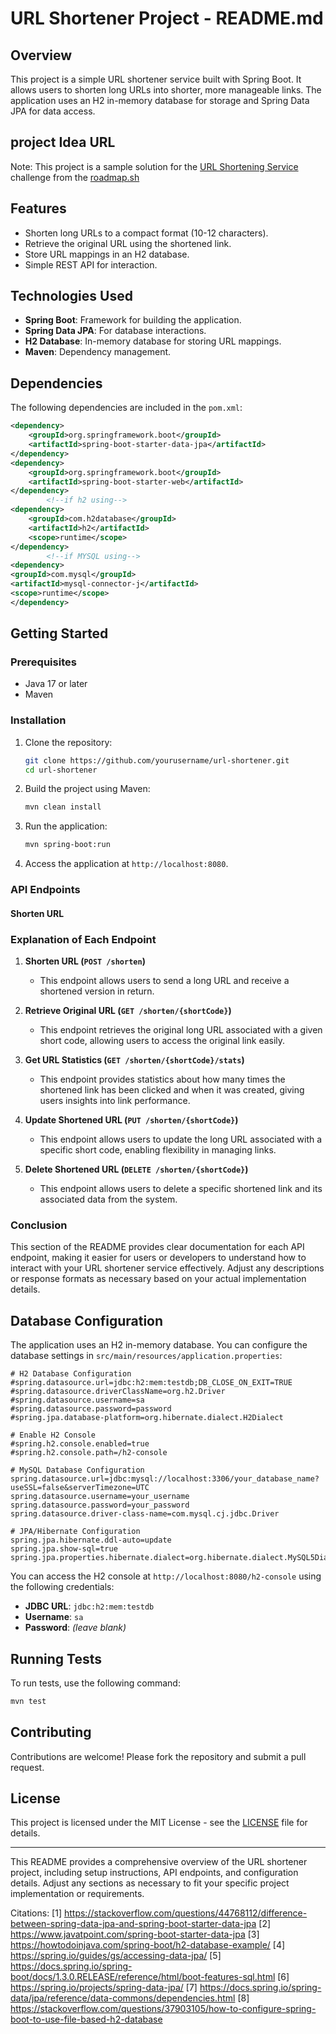 # URL Shortener Project - README.md

## Overview

This project is a simple URL shortener service built with Spring Boot. It allows users to shorten long URLs into shorter, more manageable links. The application uses an H2 in-memory database for storage and Spring Data JPA for data access.

## project Idea URL
Note: This project is a sample solution for the [URL Shortening Service](https://roadmap.sh/projects/url-shortening-service) challenge from the [roadmap.sh](https://roadmap.sh/)

## Features

- Shorten long URLs to a compact format (10-12 characters).
- Retrieve the original URL using the shortened link.
- Store URL mappings in an H2 database.
- Simple REST API for interaction.

## Technologies Used

- **Spring Boot**: Framework for building the application.
- **Spring Data JPA**: For database interactions.
- **H2 Database**: In-memory database for storing URL mappings.
- **Maven**: Dependency management.

## Dependencies

The following dependencies are included in the `pom.xml`:

```xml
<dependency>
    <groupId>org.springframework.boot</groupId>
    <artifactId>spring-boot-starter-data-jpa</artifactId>
</dependency>
<dependency>
    <groupId>org.springframework.boot</groupId>
    <artifactId>spring-boot-starter-web</artifactId>
</dependency>
        <!--if h2 using-->
<dependency>
    <groupId>com.h2database</groupId>
    <artifactId>h2</artifactId>
    <scope>runtime</scope>
</dependency>
        <!--if MYSQL using-->
<dependency>
<groupId>com.mysql</groupId>
<artifactId>mysql-connector-j</artifactId>
<scope>runtime</scope>
</dependency>
```

## Getting Started

### Prerequisites

- Java 17 or later
- Maven

### Installation

1. Clone the repository:

   ```bash
   git clone https://github.com/yourusername/url-shortener.git
   cd url-shortener
   ```

2. Build the project using Maven:

   ```bash
   mvn clean install
   ```

3. Run the application:

   ```bash
   mvn spring-boot:run
   ```

4. Access the application at `http://localhost:8080`.

### API Endpoints

#### Shorten URL


### Explanation of Each Endpoint

1. **Shorten URL (`POST /shorten`)**
    - This endpoint allows users to send a long URL and receive a shortened version in return.

2. **Retrieve Original URL (`GET /shorten/{shortCode}`)**
    - This endpoint retrieves the original long URL associated with a given short code, allowing users to access the original link easily.

3. **Get URL Statistics (`GET /shorten/{shortCode}/stats`)**
    - This endpoint provides statistics about how many times the shortened link has been clicked and when it was created, giving users insights into link performance.

4. **Update Shortened URL (`PUT /shorten/{shortCode}`)**
    - This endpoint allows users to update the long URL associated with a specific short code, enabling flexibility in managing links.

5. **Delete Shortened URL (`DELETE /shorten/{shortCode}`)**
    - This endpoint allows users to delete a specific shortened link and its associated data from the system.

### Conclusion

This section of the README provides clear documentation for each API endpoint, making it easier for users or developers to understand how to interact with your URL shortener service effectively. Adjust any descriptions or response formats as necessary based on your actual implementation details.

## Database Configuration

The application uses an H2 in-memory database. You can configure the database settings in `src/main/resources/application.properties`:

```properties
# H2 Database Configuration
#spring.datasource.url=jdbc:h2:mem:testdb;DB_CLOSE_ON_EXIT=TRUE
#spring.datasource.driverClassName=org.h2.Driver
#spring.datasource.username=sa
#spring.datasource.password=password
#spring.jpa.database-platform=org.hibernate.dialect.H2Dialect

# Enable H2 Console
#spring.h2.console.enabled=true
#spring.h2.console.path=/h2-console

# MySQL Database Configuration
spring.datasource.url=jdbc:mysql://localhost:3306/your_database_name?useSSL=false&serverTimezone=UTC
spring.datasource.username=your_username
spring.datasource.password=your_password
spring.datasource.driver-class-name=com.mysql.cj.jdbc.Driver

# JPA/Hibernate Configuration
spring.jpa.hibernate.ddl-auto=update
spring.jpa.show-sql=true
spring.jpa.properties.hibernate.dialect=org.hibernate.dialect.MySQL5Dialect
```

You can access the H2 console at `http://localhost:8080/h2-console` using the following credentials:

- **JDBC URL**: `jdbc:h2:mem:testdb`
- **Username**: `sa`
- **Password**: *(leave blank)*

## Running Tests

To run tests, use the following command:

```bash
mvn test
```

## Contributing

Contributions are welcome! Please fork the repository and submit a pull request.

## License

This project is licensed under the MIT License - see the [LICENSE](LICENSE) file for details.

---

This README provides a comprehensive overview of the URL shortener project, including setup instructions, API endpoints, and configuration details. Adjust any sections as necessary to fit your specific project implementation or requirements.

Citations:
[1] https://stackoverflow.com/questions/44768112/difference-between-spring-data-jpa-and-spring-boot-starter-data-jpa
[2] https://www.javatpoint.com/spring-boot-starter-data-jpa
[3] https://howtodoinjava.com/spring-boot/h2-database-example/
[4] https://spring.io/guides/gs/accessing-data-jpa/
[5] https://docs.spring.io/spring-boot/docs/1.3.0.RELEASE/reference/html/boot-features-sql.html
[6] https://spring.io/projects/spring-data-jpa/
[7] https://docs.spring.io/spring-data/jpa/reference/data-commons/dependencies.html
[8] https://stackoverflow.com/questions/37903105/how-to-configure-spring-boot-to-use-file-based-h2-database
